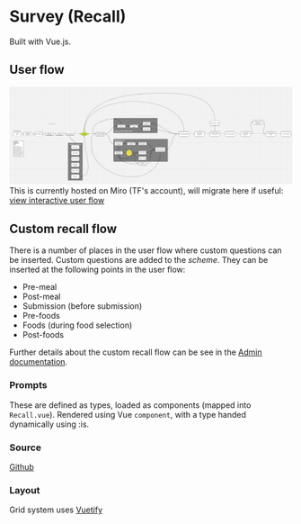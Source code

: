 # Survey (Recall)

Built with Vue.js.

## User flow

![User Flow](../assets/img/i24-recall-user-flow.png)
This is currently hosted on Miro (TF's account), will migrate here if useful: [view interactive user flow](https://miro.com/app/board/o9J_kpEZdcc=/)

## Custom recall flow

There is a number of places in the user flow where custom questions can be inserted. Custom questions are added to the _scheme_. They can be inserted at the following points in the user flow:

* Pre-meal
* Post-meal
* Submission (before submission)
* Pre-foods
* Foods (during food selection)
* Post-foods

Further details about the custom recall flow can be see in the [Admin documentation](../admin/#custom-recall-questions).

### Prompts

These are defined as types, loaded as components (mapped into `Recall.vue`). Rendered using Vue `component`, with a type handed dynamically using :is.

### Source

[Github](https://github.com/MRC-Epid-it24/intake24/tree/master/survey-client)

### Layout
Grid system uses [Vuetify](https://dev.vuetifyjs.com)